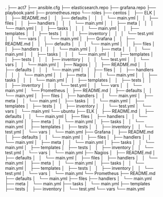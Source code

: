 .
├── act7
├── ansible.cfg
├── elasticsearch.repo
├── grafana.repo
├── playbook.yaml
├── prometheus.repo
└── roles
    ├── centos
    │   ├── ELK
    │   │   ├── README.md
    │   │   ├── defaults
    │   │   │   └── main.yml
    │   │   ├── files
    │   │   ├── handlers
    │   │   │   └── main.yml
    │   │   ├── meta
    │   │   │   └── main.yml
    │   │   ├── tasks
    │   │   │   └── main.yml
    │   │   ├── templates
    │   │   ├── tests
    │   │   │   ├── inventory
    │   │   │   └── test.yml
    │   │   └── vars
    │   │       └── main.yml
    │   ├── Grafana
    │   │   ├── README.md
    │   │   ├── defaults
    │   │   │   └── main.yml
    │   │   ├── files
    │   │   ├── handlers
    │   │   │   └── main.yml
    │   │   ├── meta
    │   │   │   └── main.yml
    │   │   ├── tasks
    │   │   │   └── main.yml
    │   │   ├── templates
    │   │   ├── tests
    │   │   │   ├── inventory
    │   │   │   └── test.yml
    │   │   └── vars
    │   │       └── main.yml
    │   ├── Nagios
    │   │   ├── README.md
    │   │   ├── defaults
    │   │   │   └── main.yml
    │   │   ├── files
    │   │   ├── handlers
    │   │   │   └── main.yml
    │   │   ├── meta
    │   │   │   └── main.yml
    │   │   ├── tasks
    │   │   │   └── main.yml
    │   │   ├── templates
    │   │   ├── tests
    │   │   │   ├── inventory
    │   │   │   └── test.yml
    │   │   └── vars
    │   │       └── main.yml
    │   └── Prometheus
    │       ├── README.md
    │       ├── defaults
    │       │   └── main.yml
    │       ├── files
    │       ├── handlers
    │       │   └── main.yml
    │       ├── meta
    │       │   └── main.yml
    │       ├── tasks
    │       │   └── main.yml
    │       ├── templates
    │       ├── tests
    │       │   ├── inventory
    │       │   └── test.yml
    │       └── vars
    │           └── main.yml
    └── ubuntu
        ├── ELK
        │   ├── README.md
        │   ├── defaults
        │   │   └── main.yml
        │   ├── files
        │   ├── handlers
        │   │   └── main.yml
        │   ├── meta
        │   │   └── main.yml
        │   ├── tasks
        │   │   └── main.yml
        │   ├── templates
        │   ├── tests
        │   │   ├── inventory
        │   │   └── test.yml
        │   └── vars
        │       └── main.yml
        ├── Grafana
        │   ├── README.md
        │   ├── defaults
        │   │   └── main.yml
        │   ├── files
        │   ├── handlers
        │   │   └── main.yml
        │   ├── meta
        │   │   └── main.yml
        │   ├── tasks
        │   │   └── main.yml
        │   ├── templates
        │   ├── tests
        │   │   ├── inventory
        │   │   └── test.yml
        │   └── vars
        │       └── main.yml
        ├── Nagios
        │   ├── README.md
        │   ├── defaults
        │   │   └── main.yml
        │   ├── files
        │   ├── handlers
        │   │   └── main.yml
        │   ├── meta
        │   │   └── main.yml
        │   ├── tasks
        │   │   └── main.yml
        │   ├── templates
        │   ├── tests
        │   │   ├── inventory
        │   │   └── test.yml
        │   └── vars
        │       └── main.yml
        └── Prometheus
            ├── README.md
            ├── defaults
            │   └── main.yml
            ├── files
            ├── handlers
            │   └── main.yml
            ├── meta
            │   └── main.yml
            ├── tasks
            │   └── main.yml
            ├── templates
            ├── tests
            │   ├── inventory
            │   └── test.yml
            └── vars
                └── main.yml
